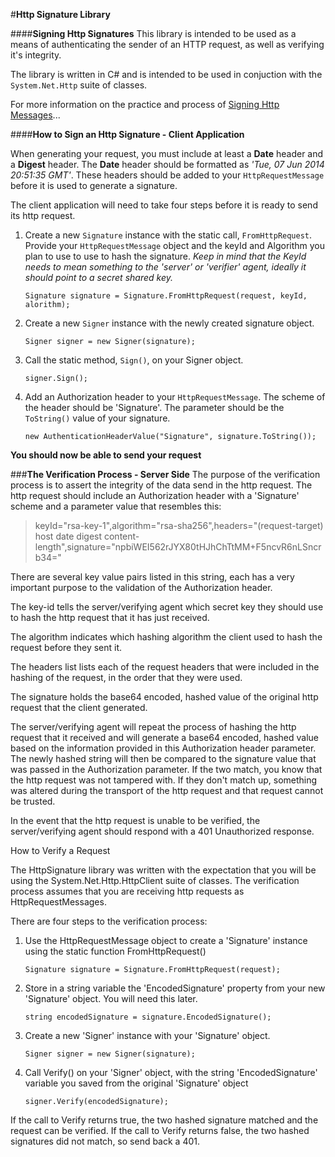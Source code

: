 #**Http Signature Library**  


####**Signing Http Signatures**
This library is intended to be used as a means of authenticating the sender of an HTTP request, as well as verifying it's integrity. 

The library is written in C# and is intended to be used in conjuction with the `System.Net.Http` suite of classes.

For more information on the practice and process of [Signing Http Messages](https://datatracker.ietf.org/doc/draft-cavage-http-signatures/)... 

####**How to Sign an Http Signature - Client Application**

When generating your request, you must include at least a **Date** header and a **Digest** header. The **Date** header should be formatted as *'Tue, 07 Jun 2014 20:51:35 GMT'*. These headers should be added to your `HttpRequestMessage` before it is used to generate a signature. 

The client application will need to take four steps before it is ready to send its http request. 

1. Create a new `Signature` instance with the static call, `FromHttpRequest`. Provide your `HttpRequestMessage` object and the keyId and Algorithm you plan to use to use to hash the signature. 
    *Keep in mind that the KeyId needs to mean something to the 'server' or 'verifier' agent, ideally it should point to a secret shared key.*

    `Signature signature = Signature.FromHttpRequest(request, keyId, alorithm);`
  
2. Create a new `Signer` instance with the newly created signature object. 
 
    `Signer signer = new Signer(signature);`

3. Call the static method, `Sign()`, on your Signer object. 

    `signer.Sign();`
 
4. Add an Authorization header to your `HttpRequestMessage`. The scheme of the header should be 'Signature'. The parameter should be the `ToString()` value of your signature.

    `new AuthenticationHeaderValue("Signature", signature.ToString());`


**You should now be able to send your request**


###**The Verification Process - Server Side**
The purpose of the verification process is to assert the integrity of the data send in the http request. The http request should include an Authorization header with a 'Signature' scheme and a parameter value that resembles this:

> keyId="rsa-key-1",algorithm="rsa-sha256",headers="(request-target) host date digest  content-length",signature="npbiWEI562rJYX80tHJhChTtMM+F5ncvR6nLSncrb34=" 

There are several key value pairs listed in this string, each has a very important purpose to the validation of the Authorization header. 

The key-id tells the server/verifying agent which secret key they should use to hash the http request that it has just received. 

The algorithm indicates which hashing algorithm the client used to hash the request before they sent it. 

The headers list lists each of the request headers that were included in the hashing of the request, in the order that they were used. 

The signature holds the base64 encoded, hashed value of the original http request that the client generated. 

The server/verifying agent will repeat the process of hashing the http request that it received and will generate a base64 encoded, hashed value based on the information provided in this Authorization header parameter. The newly hashed string will then be compared to the signature value that was passed in the Authorization parameter. If the two match, you know that the http request was not tampered with. If they don't match up, something was altered during the transport of the http request and that request cannot be trusted. 

In the event that the http request is unable to be verified, the server/verifying agent should respond with a 401 Unauthorized response.


How to Verify a Request

The HttpSignature library was written with the expectation that you will be using the System.Net.Http.HttpClient suite of classes. The verification process assumes that you are receiving http requests as HttpRequestMessages. 

There are four steps to the verification process:

1. Use the HttpRequestMessage object to create a 'Signature' instance using the static function FromHttpRequest()

    `Signature signature = Signature.FromHttpRequest(request);`

2. Store in a string variable the 'EncodedSignature' property from your new 'Signature' object. You will need this later.

    `string encodedSignature = signature.EncodedSignature();`

3. Create a new 'Signer' instance with your 'Signature' object. 

    `Signer signer = new Signer(signature);`

4. Call Verify() on your 'Signer' object, with the string 'EncodedSignature' variable you saved from the original 'Signature' object 

    `signer.Verify(encodedSignature);`

If the call to Verify returns true, the two hashed signature matched and the request can be verified. 
If the call to Verify returns false, the two hashed signatures did not match, so send back a 401.
